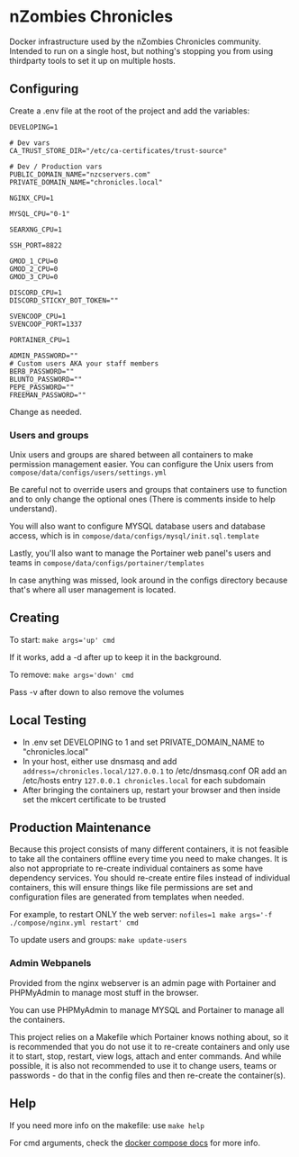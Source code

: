 # nZombies Chronicles
Docker infrastructure used by the nZombies Chronicles community. Intended to run on a single host, but nothing's stopping you from using thirdparty tools to set it up on multiple hosts.

## Configuring
Create a .env file at the root of the project and add the variables:

```
DEVELOPING=1

# Dev vars
CA_TRUST_STORE_DIR="/etc/ca-certificates/trust-source"

# Dev / Production vars
PUBLIC_DOMAIN_NAME="nzcservers.com"
PRIVATE_DOMAIN_NAME="chronicles.local"

NGINX_CPU=1

MYSQL_CPU="0-1"

SEARXNG_CPU=1

SSH_PORT=8822

GMOD_1_CPU=0
GMOD_2_CPU=0
GMOD_3_CPU=0

DISCORD_CPU=1
DISCORD_STICKY_BOT_TOKEN=""

SVENCOOP_CPU=1
SVENCOOP_PORT=1337

PORTAINER_CPU=1

ADMIN_PASSWORD=""
# Custom users AKA your staff members
BERB_PASSWORD=""
BLUNTO_PASSWORD=""
PEPE_PASSWORD=""
FREEMAN_PASSWORD=""
```

Change as needed.

### Users and groups
Unix users and groups are shared between all containers to make permission management easier.
You can configure the Unix users from `compose/data/configs/users/settings.yml`

Be careful not to override users and groups that containers use to function and to only change the optional
ones (There is comments inside to help understand).

You will also want to configure MYSQL database users and database access, which is in `compose/data/configs/mysql/init.sql.template`

Lastly, you'll also want to manage the Portainer web panel's users and teams in `compose/data/configs/portainer/templates`

In case anything was missed, look around in the configs directory because that's where all user management is located.

## Creating
To start:
`make args='up' cmd`

If it works, add a -d after up to keep it in the background.

To remove:
`make args='down' cmd`

Pass -v after down to also remove the volumes

## Local Testing
* In .env set DEVELOPING to 1 and set PRIVATE\_DOMAIN\_NAME to "chronicles.local"
* In your host, either use dnsmasq and add `address=/chronicles.local/127.0.0.1` to /etc/dnsmasq.conf OR add an /etc/hosts entry `127.0.0.1 chronicles.local` for each subdomain
* After bringing the containers up, restart your browser and then inside set the mkcert certificate to be trusted

## Production Maintenance
Because this project consists of many different containers, it is not feasible to take all the containers offline every time you need to make changes. It is also not appropriate to re-create individual containers as some have dependency services. You should re-create entire files instead of individual containers, this will ensure things like file permissions are set and configuration files are generated from templates when needed.

For example, to restart ONLY the web server:
`nofiles=1 make args='-f ./compose/nginx.yml restart' cmd`

To update users and groups: `make update-users`

### Admin Webpanels
Provided from the nginx webserver is an admin page with Portainer and PHPMyAdmin to manage most stuff in the browser. 

You can use PHPMyAdmin to manage MYSQL and Portainer to manage all the containers.

This project relies on a Makefile which Portainer knows nothing about, so it is recommended that you do not use it to re-create containers and only use it to start, stop, restart, view logs, attach and enter commands. And while possible, it is also not recommended to use it to change users, teams or passwords - do that in the config files and then re-create the container(s).

## Help 
If you need more info on the makefile: use `make help`

For cmd arguments, check the [docker compose docs](https://docs.docker.com/compose/) for more info.
